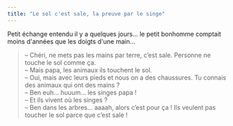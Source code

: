```yaml
---
title: "Le sol c'est sale, la preuve par le singe"
---
```


Petit échange entendu il y a quelques jours… le petit bonhomme comptait moins
d'années que les doigts d'une main…

<!-- more -->

> – Chéri, ne mets pas les mains par terre, c’est sale. Personne ne touche le
> sol comme ça.  
> – Mais papa, les animaux ils touchent le sol.  
> – Oui, mais avec leurs pieds et nous on a des chaussures. Tu connais des
> animaux qui ont des mains&nbsp;?  
> – Ben euh… huuum… les singes papa&nbsp;!  
> – Et ils vivent où les singes&nbsp;?  
> – Ben dans les arbres… aaaah, alors c’est pour ça&nbsp;! Ils veulent pas
> toucher le sol parce que c’est sale&nbsp;!
